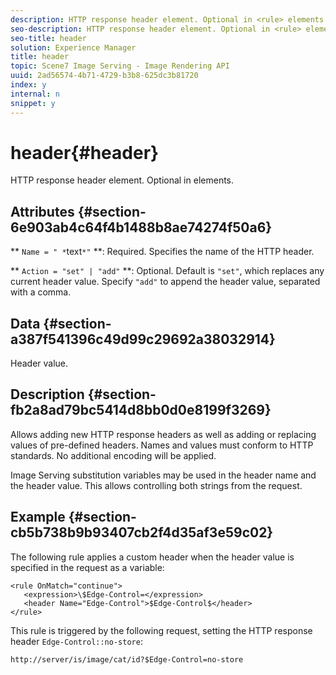 ```yaml
---
description: HTTP response header element. Optional in <rule> elements.
seo-description: HTTP response header element. Optional in <rule> elements.
seo-title: header
solution: Experience Manager
title: header
topic: Scene7 Image Serving - Image Rendering API
uuid: 2ad56574-4b71-4729-b3b8-625dc3b81720
index: y
internal: n
snippet: y
---
```


# header{#header}

HTTP response header element. Optional in <rule> elements.

## Attributes {#section-6e903ab4c64f4b1488b8ae74274f50a6}

** `Name = " *`text`*"` **: Required. Specifies the name of the HTTP header.

** `Action = "set" | "add"` **: Optional. Default is `"set"`, which replaces any current header value. Specify `"add"` to append the header value, separated with a comma.

## Data {#section-a387f541396c49d99c29692a38032914}

Header value.

## Description {#section-fb2a8ad79bc5414d8bb0d0e8199f3269}

Allows adding new HTTP response headers as well as adding or replacing values of pre-defined headers. Names and values must conform to HTTP standards. No additional encoding will be applied.

Image Serving substitution variables may be used in the header name and the header value. This allows controlling both strings from the request.

## Example {#section-cb5b738b9b93407cb2f4d35af3e59c02}

The following rule applies a custom header when the header value is specified in the request as a variable:

```
<rule OnMatch="continue">
   <expression>\$Edge-Control=</expression>
   <header Name="Edge-Control">$Edge-Control$</header>
</rule>

```

This rule is triggered by the following request, setting the HTTP response header `Edge-Control::no-store`:

`http://server/is/image/cat/id?$Edge-Control=no-store` 
